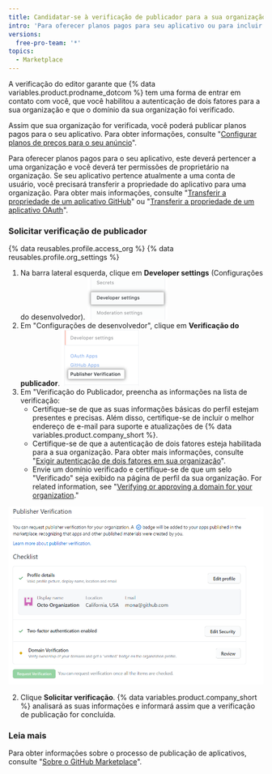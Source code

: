 ```yaml
---
title: Candidatar-se à verificação de publicador para a sua organização
intro: 'Para oferecer planos pagos para seu aplicativo ou para incluir um selo no Marketplace no anúncio do seu aplicativo, você deverá concluir o processo de verificação de publicação para a sua organização.'
versions:
  free-pro-team: '*'
topics:
  - Marketplace
---
```


A verificação do editor garante que {% data variables.product.prodname_dotcom %} tem uma forma de entrar em contato com você, que você habilitou a autenticação de dois fatores para a sua organização e que o domínio da sua organização foi verificado.

Assim que sua organização for verificada, você poderá publicar planos pagos para o seu aplicativo. Para obter informações, consulte "[Configurar planos de preços para o seu anúncio](/developers/github-marketplace/setting-pricing-plans-for-your-listing)".

Para oferecer planos pagos para o seu aplicativo, este deverá pertencer a uma organização e você deverá ter permissões de proprietário na organização. Se seu aplicativo pertence atualmente a uma conta de usuário, você precisará transferir a propriedade do aplicativo para uma organização. Para obter mais informações, consulte "[Transferir a propriedade de um aplicativo GitHub](/developers/apps/transferring-ownership-of-a-github-app)" ou "[Transferir a propriedade de um aplicativo OAuth](/developers/apps/transferring-ownership-of-an-oauth-app)".

### Solicitar verificação de publicador


{% data reusables.profile.access_org %}
{% data reusables.profile.org_settings %}
1. Na barra lateral esquerda, clique em **Developer settings** (Configurações do desenvolvedor). ![Opção de configurações do desenvolvedor na barra lateral de configurações da organização](/assets/images/marketplace/developer-settings-in-org-settings.png)
1. Em "Configurações de desenvolvedor", clique em **Verificação do publicador**. ![Opção de verificação do editor na barra lateral de configurações da organização](/assets/images/marketplace/publisher-verification-settings-option.png)
1. Em "Verificação do Publicador, preencha as informações na lista de verificação:
   - Certifique-se de que as suas informações básicas do perfil estejam presentes e precisas. Além disso, certifique-se de incluir o melhor endereço de e-mail para suporte e atualizações de {% data variables.product.company_short %}.
   - Certifique-se de que a autenticação de dois fatores esteja habilitada para a sua organização. Para obter mais informações, consulte "[Exigir autenticação de dois fatores em sua organização](/organizations/keeping-your-organization-secure/requiring-two-factor-authentication-in-your-organization)".
   - Envie um domínio verificado e certifique-se de que um selo "Verificado" seja exibido na página de perfil da sua organização. For related information, see "[Verifying or approving a domain for your organization](/organizations/managing-organization-settings/verifying-or-approving-a-domain-for-your-organization)."

  ![Lista de verificação do publicador](/assets/images/marketplace/publisher-verification-checklist.png)

2. Clique **Solicitar verificação**. {% data variables.product.company_short %} analisará as suas informações e informará assim que a verificação de publicação for concluída.

### Leia mais

Para obter informações sobre o processo de publicação de aplicativos, consulte "[Sobre o GitHub Marketplace](/developers/github-marketplace/about-github-marketplace)".
